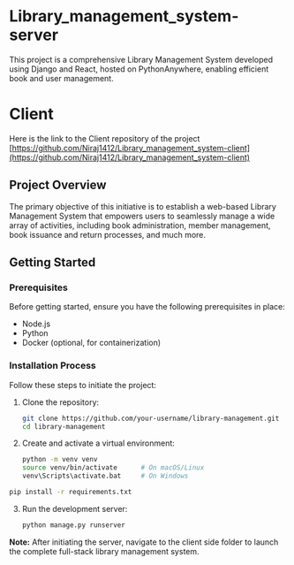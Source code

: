 ﻿# Library_management_system-server
This project is a comprehensive Library Management System developed using Django and React, hosted on PythonAnywhere, enabling efficient book and user management.

# Client
Here is the link to the Client repository of the project [https://github.com/Niraj1412/Library_management_system-client](https://github.com/Niraj1412/Library_management_system-client)

## Project Overview

The primary objective of this initiative is to establish a web-based Library Management System that empowers users to seamlessly manage a wide array of activities, including book administration, member management, book issuance and return processes, and much more.

## Getting Started

### Prerequisites

Before getting started, ensure you have the following prerequisites in place:

- Node.js
- Python
- Docker (optional, for containerization)

### Installation Process

Follow these steps to initiate the project:

1. Clone the repository:

   ```bash
   git clone https://github.com/your-username/library-management.git
   cd library-management
   ```

2. Create and activate a virtual environment:

   ```bash
   python -m venv venv
   source venv/bin/activate      # On macOS/Linux
   venv\Scripts\activate.bat     # On Windows
   ```

  ```bash
  pip install -r requirements.txt
  ```

3. Run the development server:

   ```bash
   python manage.py runserver
   ```

**Note:** After initiating the server, navigate to the client side folder to launch the complete full-stack library management system.
